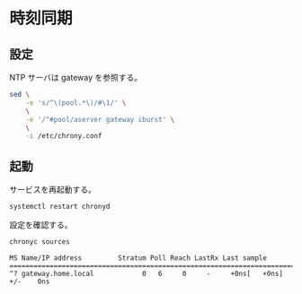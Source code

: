 # 時刻同期

## 設定

NTP サーバは gateway を参照する。

```sh
sed \
    -e 's/^\(pool.*\)/#\1/' \
    \
    -e '/^#pool/aserver gateway iburst' \
    \
    -i /etc/chrony.conf
```

## 起動

サービスを再起動する。

```sh
systemctl restart chronyd
```

設定を確認する。

```sh
chronyc sources
```

```text
MS Name/IP address         Stratum Poll Reach LastRx Last sample
===============================================================================
^? gateway.home.local            0   6     0     -     +0ns[   +0ns] +/-    0ns
```

